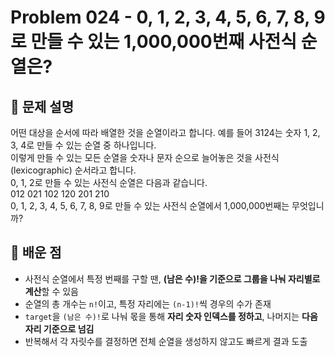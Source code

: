 # Problem 024 - 0, 1, 2, 3, 4, 5, 6, 7, 8, 9로 만들 수 있는 1,000,000번째 사전식 순열은? 
 
## 📝 문제 설명  
어떤 대상을 순서에 따라 배열한 것을 순열이라고 합니다. 예를 들어 3124는 숫자 1, 2, 3, 4로 만들 수 있는 순열 중 하나입니다.  
이렇게 만들 수 있는 모든 순열을 숫자나 문자 순으로 늘어놓은 것을 사전식(lexicographic) 순서라고 합니다.  
0, 1, 2로 만들 수 있는 사전식 순열은 다음과 같습니다.  
012 021 102 120 201 210  
0, 1, 2, 3, 4, 5, 6, 7, 8, 9로 만들 수 있는 사전식 순열에서 1,000,000번째는 무엇입니까?

## 🧠 배운 점  
- 사전식 순열에서 특정 번째를 구할 땐, **(남은 수)!을 기준으로 그룹을 나눠 자리별로 계산**할 수 있음  
- 순열의 총 개수는 `n!`이고, 특정 자리에는 `(n-1)!`씩 경우의 수가 존재  
- `target`을 `(남은 수)!`로 나눠 몫을 통해 **자리 숫자 인덱스를 정하고**, 나머지는 **다음 자리 기준으로 넘김**  
- 반복해서 각 자릿수를 결정하면 전체 순열을 생성하지 않고도 빠르게 결과 도출
